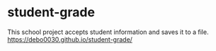# student-grade

This school project accepts student information and saves it to a file.
https://debo0030.github.io/student-grade/

